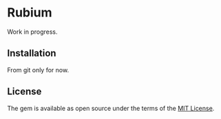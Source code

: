 # Rubium
Work in progress.

## Installation
From git only for now.

## License
The gem is available as open source under the terms of the [MIT License](https://opensource.org/licenses/MIT).
